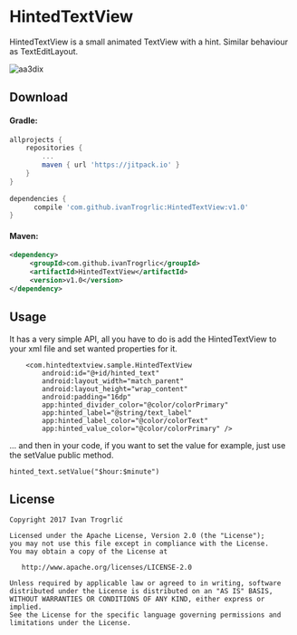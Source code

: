 # HintedTextView

HintedTextView is a small animated TextView with a hint. Similar behaviour as TextEditLayout. 

![aa3dix](http://i.makeagif.com/media/7-11-2017/aa3dix.gif)

Download
--------

#### Gradle:

```groovy
allprojects {
	repositories {
		...
		maven { url 'https://jitpack.io' }
	}
}
    
dependencies {
	  compile 'com.github.ivanTrogrlic:HintedTextView:v1.0'
}
```


#### Maven:

```xml
<dependency>
	 <groupId>com.github.ivanTrogrlic</groupId>
	 <artifactId>HintedTextView</artifactId>
	 <version>v1.0</version>
</dependency>
```

## Usage
It has a very simple API, all you have to do is add the HintedTextView to your xml file and set wanted properties for it. 

```
    <com.hintedtextview.sample.HintedTextView
        android:id="@+id/hinted_text"
        android:layout_width="match_parent"
        android:layout_height="wrap_content"
        android:padding="16dp"
        app:hinted_divider_color="@color/colorPrimary"
        app:hinted_label="@string/text_label"
        app:hinted_label_color="@color/colorText"
        app:hinted_value_color="@color/colorPrimary" />
```

... and then in your code, if you want to set the value for example, just use the setValue public method.

```
hinted_text.setValue("$hour:$minute")
```


License
-------

    Copyright 2017 Ivan Trogrlić

    Licensed under the Apache License, Version 2.0 (the "License");
    you may not use this file except in compliance with the License.
    You may obtain a copy of the License at

       http://www.apache.org/licenses/LICENSE-2.0

    Unless required by applicable law or agreed to in writing, software
    distributed under the License is distributed on an "AS IS" BASIS,
    WITHOUT WARRANTIES OR CONDITIONS OF ANY KIND, either express or implied.
    See the License for the specific language governing permissions and
    limitations under the License.

